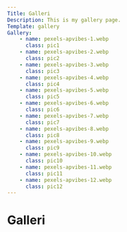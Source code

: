 ```yaml
---
Title: Galleri
Description: This is my gallery page.
Template: gallery
Gallery: 
    - name: pexels-apvibes-1.webp
      class: pic1
    - name: pexels-apvibes-2.webp
      class: pic2
    - name: pexels-apvibes-3.webp
      class: pic3
    - name: pexels-apvibes-4.webp
      class: pic4
    - name: pexels-apvibes-5.webp
      class: pic5
    - name: pexels-apvibes-6.webp
      class: pic6
    - name: pexels-apvibes-7.webp
      class: pic7
    - name: pexels-apvibes-8.webp
      class: pic8
    - name: pexels-apvibes-9.webp
      class: pic9
    - name: pexels-apvibes-10.webp
      class: pic10
    - name: pexels-apvibes-11.webp
      class: pic11
    - name: pexels-apvibes-12.webp
      class: pic12
---
```


Galleri
==========================

